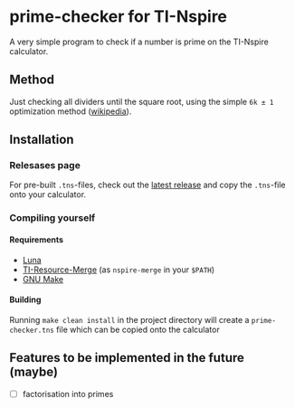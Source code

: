 
# prime-checker for TI-Nspire

A very simple program to check if a number is prime on the TI-Nspire calculator.

## Method

Just checking all dividers until the square root, using the simple `6k ± 1`
optimization method ([wikipedia](https://en.wikipedia.org/wiki/Primality_test#Example_code)).

## Installation

### Relesases page

For pre-built `.tns`-files, check out the
[latest release](https://github.com/alexcoder04/prime-checker/releases/latest) and copy the
`.tns`-file onto your calculator.

### Compiling yourself

#### Requirements

 - [Luna](https://github.com/ndless-nspire/Luna)
 - [TI-Resource-Merge](https://github.com/DaveDuck321/TI-Resource-Merge) (as `nspire-merge` in your `$PATH`)
 - [GNU Make](https://www.gnu.org/software/make/)

#### Building

Running `make clean install` in the project directory will create a `prime-checker.tns` file
which can be copied onto the calculator

## Features to be implemented in the future (maybe)

 - [ ] factorisation into primes

